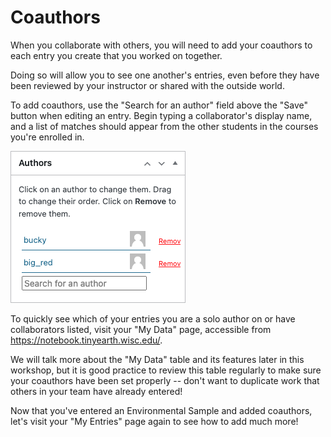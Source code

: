 # Coauthors

When you collaborate with others, you will need to add your coauthors to each entry you create that you worked on together.

Doing so will allow you to see one another's entries, even before they have been reviewed by your instructor or shared with the outside world.

To add coauthors, use the "Search for an author" field above the "Save" button when editing an entry. Begin typing a collaborator's display name, and a list of matches should appear from the other students in the courses you're enrolled in.

![Screenshot showing a coauthor added to an entry](assets/Coauthors.png)

To quickly see which of your entries you are a solo author on or have collaborators listed, visit your "My Data" page, accessible from <https://notebook.tinyearth.wisc.edu/>.

We will talk more about the "My Data" table and its features later in this workshop, but it is good practice to review this table regularly to make sure your coauthors have been set properly -- don't want to duplicate work that others in your team have already entered!

Now that you've entered an Environmental Sample and added coauthors, let's visit your "My Entries" page again to see how to add much more!